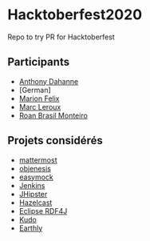 # Hacktoberfest2020
Repo to try PR for Hacktoberfest

## Participants

* [Anthony Dahanne](https://github.com/anthonydahanne)
* [German]
* [Marion Felix](https://github.com/marionFlx)
* [Marc Leroux](https://github.com/Ckram)
* [Roan Brasil Monteiro](https://github.com/roanbrasil)

## Projets considérés

* [mattermost](https://github.com/search?q=is%3Aissue+org%3Amattermost+label%3AHacktoberfest+is%3Aopen)
* [objenesis](https://github.com/easymock/objenesis/issues?q=is%3Aissue+is%3Aopen+label%3Ahacktoberfest)
* [easymock](https://github.com/easymock/easymock/issues?q=is%3Aissue+is%3Aopen+label%3Ahacktoberfest)
* [Jenkins](https://github.com/search?q=org%3Ajenkinsci+org%3Ajenkins-infra+org%3Ajenkins-zh+is%3Aissue+is%3Aopen+label%3Ahacktoberfest)
* [JHipster](https://github.com/jhipster/generator-jhipster/labels/hacktoberfest)
* [Hazelcast](https://github.com/search?q=is%3Aissue+org%3Ahazelcast++label%3AHacktoberfest+is%3Aopen&type=issues)
* [Eclipse RDF4J](https://github.com/search?q=is%3Aissue+is%3Aopen+label%3Ahacktoberfest+org%3Aeclipse&type=Issues)
* [Kudo](https://github.com/kudobuilder/kudo/labels/Hacktoberfest)
* [Earthly](https://github.com/earthly/earthly/labels/hacktoberfest)
